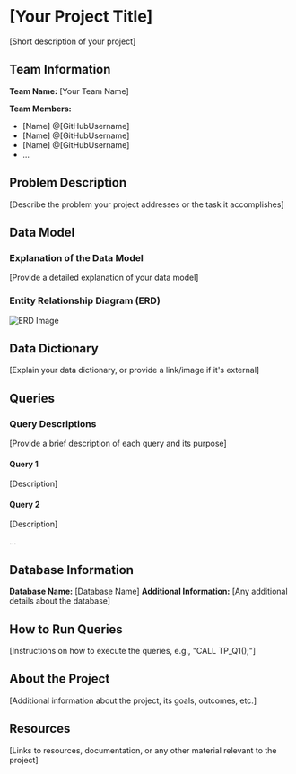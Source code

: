 # [Your Project Title]
[Short description of your project]

## Team Information
**Team Name:** [Your Team Name]

**Team Members:**
- [Name] @[GitHubUsername]
- [Name] @[GitHubUsername]
- [Name] @[GitHubUsername]
- ...

## Problem Description
[Describe the problem your project addresses or the task it accomplishes]

## Data Model
### Explanation of the Data Model
[Provide a detailed explanation of your data model]

### Entity Relationship Diagram (ERD)
![ERD Image](link-to-erd-image)

## Data Dictionary
[Explain your data dictionary, or provide a link/image if it's external]

## Queries
### Query Descriptions
[Provide a brief description of each query and its purpose]

#### Query 1
[Description]

#### Query 2
[Description]

...

## Database Information
**Database Name:** [Database Name]
**Additional Information:** [Any additional details about the database]

## How to Run Queries
[Instructions on how to execute the queries, e.g., "CALL TP_Q1();"]

## About the Project
[Additional information about the project, its goals, outcomes, etc.]

## Resources
[Links to resources, documentation, or any other material relevant to the project]
